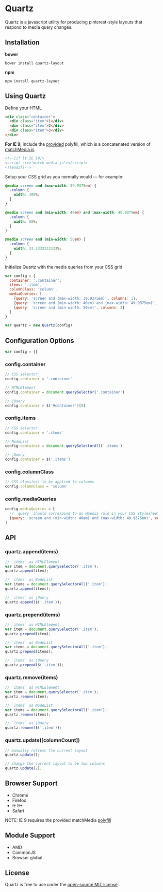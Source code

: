 # Quartz
Quartz is a javascript utility for producing pinterest-style layouts that respond to media query changes.

## Installation
**bower**
```
bower install quartz-layout
```
**npm**
```
npm install quartz-layout
```

## Using Quartz
Define your HTML
```html
<div class="container">
  <div class="item">1</div>
  <div class="item">2</div>
  <div class="item">3</div>
</div>
```
**For IE 9**, include the [provided](https://github.com/r-park/quartz/tree/master/dist) polyfill, which is a concatenated version of [matchMedia.js](https://github.com/paulirish/matchMedia.js)
```html
<!--[if lt IE 10]>
<script src="match-media.js"></script>
<![endif]-->
```
Setup your CSS grid as you normally would — for example:
```css
@media screen and (max-width: 39.9375em) {
  .column {
    width: 100%; 
  } 
}

@media screen and (min-width: 40em) and (max-width: 49.9375em) {
  .column {
    width: 50%; 
  } 
}

@media screen and (min-width: 50em) {
  .column {
    width: 33.3333333333%; 
  }
}
```
Initialize Quartz with the media queries from your CSS grid
```javascript
var config = {
  container: '.container',
  items: '.item',
  columnClass: 'column',
  mediaQueries: [
    {query: 'screen and (max-width: 39.9375em)', columns: 1},
    {query: 'screen and (min-width: 40em) and (max-width: 49.9375em)', columns: 2},
    {query: 'screen and (min-width: 50em)', columns: 3}
  ]
}

var quartz = new Quartz(config)
```

## Configuration Options
```javascript
var config = {}
```
### config.container
```javascript
// CSS selector
config.container = '.container'

// HTMLElement
config.container = document.querySelector('.container')

// jQuery
config.container = $('#container')[0]
```
### config.items
```javascript
// CSS selector
config.container = '.items'

// NodeList
config.container = document.querySelectorAll('.items')

// jQuery
config.container = $('.items')
```
### config.columnClass
```javascript
// CSS class(es) to be applied to columns
config.columnClass = 'column'
```
### config.mediaQueries
```javascript
config.mediaQueries = [
  // `query` should correspond to an @media rule in your CSS stylesheet
  {query: 'screen and (min-width: 40em) and (max-width: 49.9375em)', columns: 2}
]
```

## API
### quartz.append(items)
```javascript
// `items` as HTMLElement
var item = document.querySelector('.item');
quartz.append(item);

// `items` as NodeList
var items = document.querySelectorAll('.item');
quartz.append(items);

// `items` as jQuery
quartz.append($('.item'));
```

### quartz.prepend(items)
```javascript
// `items` as HTMLElement
var item = document.querySelector('.item');
quartz.prepend(item);

// `items` as NodeList
var items = document.querySelectorAll('.item');
quartz.prepend(items);

// `items` as jQuery
quartz.prepend($('.item'));
```

### quartz.remove(items)
```javascript
// `items` as HTMLElement
var item = document.querySelector('.item');
quartz.remove(item);

// `items` as NodeList
var items = document.querySelectorAll('.item');
quartz.remove(items);

// `items` as jQuery
quartz.remove($('.item'));
```

### quartz.update([columnCount])
```javascript
// manually refresh the current layout
quartz.update();

// change the current layout to be two columns
quartz.update(2);
```

## Browser Support
- Chrome
- Firefox
- IE 9+ 
- Safari

NOTE: IE 9 requires the provided matchMedia [polyfill](https://github.com/r-park/quartz/tree/master/dist)

## Module Support
- AMD
- CommonJS
- Browser global

## License
Quartz is free to use under the [open-source MIT license](https://github.com/r-park/quartz/blob/master/LICENSE).
